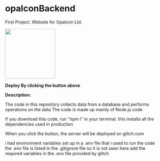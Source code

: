 # opalconBackend

First Project. Website for Opalcon Ltd.


[ <img src="https://cdn.gomix.com/2bdfb3f8-05ef-4035-a06e-2043962a3a13%2Fremix-button.svg" width="163px" />](https://glitch.com/edit/#!/import/github/JM-TheLoner/opalconBackend)

**Deploy By clicking the button above**

**Description:**

The code in this repository collects data from a database and performs operations on the data
The code is made up mainly of Node.js code

If you download this code, run "npm i" in your terminal. this installs all the dependencies used in production

When you click the button, the server will be deployed on glitch.com

i had environment variables set up in a .env file that i used to run the code
the .env file is listed in the .gitignore file so it is not seen here
add the required variables in the .env file provided by glitch